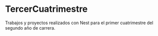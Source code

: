 # TercerCuatrimestre
Trabajos y proyectos realizados con Nest para el primer cuatrimestre del segundo año de carrera.
